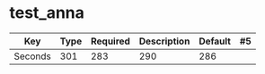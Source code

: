 # test_anna
Key | Type | Required | Description | Default | #5 |
--- | ---  | --- | --- |--- |--- |
Seconds | 301 | 283 | 290 | 286 | 
